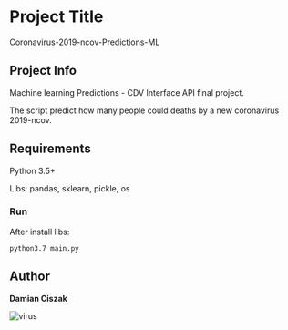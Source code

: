 # Project Title
Coronavirus-2019-ncov-Predictions-ML
## Project Info
Machine learning Predictions - CDV Interface API final project.

The script predict how many people could deaths by a new coronavirus 2019-ncov.
## Requirements
Python 3.5+

Libs: pandas, sklearn, pickle, os
### Run
After install libs:

`python3.7 main.py`

## Author
 **Damian Ciszak** 
 
![virus](https://upload.wikimedia.org/wikipedia/commons/thumb/7/7c/2019-nCoV-CDC-23312.png/1024px-2019-nCoV-CDC-23312.png "virus")